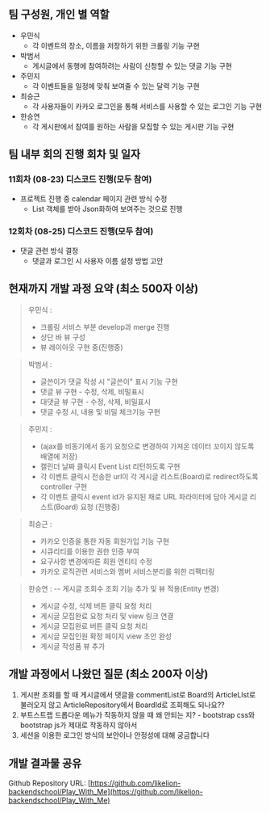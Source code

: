 ## 팀 구성원, 개인 별 역할

- 우민식
    - 각 이벤트의 장소, 이름을 저장하기 위한 크롤링 기능 구현
- 박범서
    - 게시글에서 동행에 참여하려는 사람이 신청할 수 있는 댓글 기능 구현
- 주민지
    - 각 이벤트들을 일정에 맞춰 보여줄 수 있는 달력 기능 구현
- 최승근
    - 각 사용자들이 카카오 로그인을 통해 서비스를 사용할 수 있는 로그인 기능 구현
- 한승연
    - 각 게시판에서 참여를 원하는 사람을 모집할 수 있는 게시판 기능 구현

## 팀 내부 회의 진행 회차 및 일자

 ### 11회차 (08-23) 디스코드 진행(모두 참여)</h3>

- 프로젝트 진행 중 calendar 페이지 관련 방식 수정
  - List 객체를 받아 Json화하여 보여주는 것으로 진행

### 12회차 (08-25) 디스코드 진행(모두 참여)</h3>

- 댓글 관련 방식 결정
  - 댓글과 로그인 시 사용자 이름 설정 방법 고안

   




## 현재까지 개발 과정 요약 (최소 500자 이상)
>우민식 : 
>- 크롤링 서비스 부분 develop과 merge 진행
>- 상단 바 뷰 구성
>- 뷰 레이아웃 구현 중(진행중)

>박범서 : 
>- 글쓴이가 댓글 작성 시 "글쓴이" 표시 기능 구현
>- 댓글 뷰 구현 - 수정, 삭제, 비밀표시
>- 대댓글 뷰 구현 - 수정, 삭제, 비밀표시
>- 댓글 수정 시, 내용 및 비밀 체크기능 구현 

>주민지 : 
>- (ajax를 비동기에서 동기 요청으로 변경하여 가져온 데이터 꼬이지 않도록 배열에 저장)
>- 캘린더 날짜 클릭시 Event List 리턴하도록 구현
>- 각 이벤트 클릭시 전송한 url이 각 게시글 리스트(Board)로 redirect하도록 controller 구현
>- 각 이벤트 클릭시 event id가 유지된 채로 URL 파라미터에 담아 게시글 리스트(Board) 요청 (진행중)

>최승근 : 
>- 카카오 인증을 통한 자동 회원가입 기능 구현
>- 시큐리티를 이용한 권한 인증 부여
>- 요구사항 변경에따른 회원 엔티티 수정
>- 카카오 로직관련 서비스와 멤버 서비스분리를 위한 리팩터링

>한승연 : 
>-- 게시글 조회수 조회 기능 추가 및 뷰 적용(Entity 변경)
>- 게시글 수정, 삭제 버튼 클릭 요청 처리
>- 게시글 모집완료 요청 처리 및 view 링크 연결
>- 게시글 모집완료 버튼 클릭 요청 처리
>- 게시글 모집인원 확정 페이지 view 초안 완성
>- 게시글 작성폼 뷰 추가


## 개발 과정에서 나왔던 질문 (최소 200자 이상)

1. 게시판 조회를 할 때 게시글에서 댓글을 commentList로 Board의 ArticleLIst로 불러오지 않고 ArticleRepository에서 BoardId로 조회해도 되나요??
2. 부트스트랩 드롭다운 메뉴가 작동하지 않을 때 왜 안되는 지? - bootstrap css와 bootstrap js가 제대로 작동하지 않아서
3. 세션을 이용한 로그인 방식의 보안이나 안정성에 대해 궁금합니다


## 개발 결과물 공유

Github Repository URL: [https://github.com/likelion-backendschool/Play_With_Me](https://github.com/likelion-backendschool/Play_With_Me)
